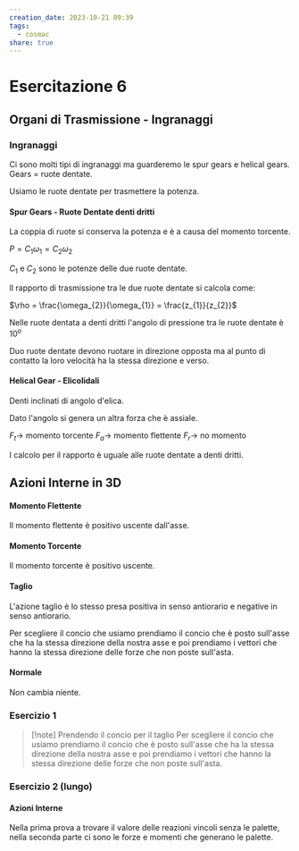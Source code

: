 ```yaml
---
creation_date: 2023-10-21 09:39
tags:
  - cosmac
share: true
---
```


# Esercitazione 6

## Organi di Trasmissione - Ingranaggi

### Ingranaggi

Ci sono molti tipi di ingranaggi ma guarderemo le spur gears e helical gears. Gears = ruote dentate.

Usiamo le ruote dentate per trasmettere la potenza.

#### Spur Gears - Ruote Dentate denti dritti

La coppia di ruote si conserva la potenza e è a causa del momento torcente.

$P = C_{1}\omega_{1} = C_{2}\omega_{2}$

$C_{1}$ e $C_{2}$ sono le potenze delle due ruote dentate.

Il rapporto di trasmissione tra le due ruote dentate si calcola come:

$\rho = \frac{\omega_{2}}{\omega_{1}} = \frac{z_{1}}{z_{2}}$

Nelle ruote dentata a denti dritti l'angolo di pressione tra le ruote dentate è 10$^{o}$

<!Diagramma angolo di pressione>

Duo ruote dentate devono ruotare in direzione opposta ma al punto di contatto la loro velocità ha la stessa direzione e verso.

<!Diagramma ruote interagenti>

#### Helical Gear - Elicolidali

Denti inclinati di angolo d'elica.

Dato l'angolo si genera un altra forza che è assiale.

<!Diagramma ruote dentate elicoidale>

$F_{t} \to$ momento torcente
$F_{a} \to$ momento flettente
$F_{r} \to$ no momento

I calcolo per il rapporto è uguale alle ruote dentate a denti dritti.

## Azioni Interne in 3D

#### Momento Flettente

Il momento flettente è positivo uscente dall'asse.

<!Diagramma momento flettente>

#### Momento Torcente

Il momento torcente è positivo uscente.

<!Diagramma momento torcente>


#### Taglio

L'azione taglio è lo stesso presa positiva in senso antiorario e negative in senso antiorario.

<!Diagramma conci taglio>

Per scegliere il concio che usiamo prendiamo il concio che è posto sull'asse che ha la stessa direzione della nostra asse e poi prendiamo i vettori che hanno la stessa direzione delle forze che non poste sull'asta.

<!Diagramma esempio di taglio>

#### Normale

Non cambia niente.

### Esercizio 1

<!Diagramma esercizio 1>

> [!note] Prendendo il concio per il taglio
> Per scegliere il concio che usiamo prendiamo il concio che è posto sull'asse che ha la stessa direzione della nostra asse e poi prendiamo i vettori che hanno la stessa direzione delle forze che non poste sull'asta.
> 

### Esercizio 2 (lungo)


<!Diagramma forze esterne>

#### Azioni Interne

<!Diagramma azioni interne>

<!Diagramma azioni interne e  grafici>

Nella prima prova a trovare il valore delle reazioni vincoli senza le palette, nella seconda parte ci sono le forze e momenti che generano le palette.



